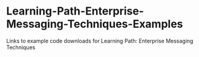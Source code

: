 # Learning-Path-Enterprise-Messaging-Techniques-Examples
Links to example code downloads for Learning Path: Enterprise Messaging Techniques
